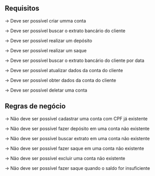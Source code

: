 ## Requisitos

-> Deve ser possível criar umma conta

-> Deve ser possível buscar o extrato bancário do cliente

-> Deve ser possível realizar um depósito

-> Deve ser possível realizar um saque

-> Deve ser possível buscar o extrato bancário do cliente por data

-> Deve ser possível atualizar dados da conta do cliente

-> Deve ser possível obter dados da conta do cliente

-> Deve ser possível deletar uma conta


## Regras de negócio

-> Não deve ser possível cadastrar uma conta com CPF já existente

-> Não deve ser possível fazer depósito em uma conta não existente

-> Não deve ser possível buscar extrato em uma conta não existente

-> Não deve ser possível fazer saque em uma conta não existente

-> Não deve ser possível excluir uma conta não existente

-> Não deve ser possível fazer saque quando o saldo for insuficiente
